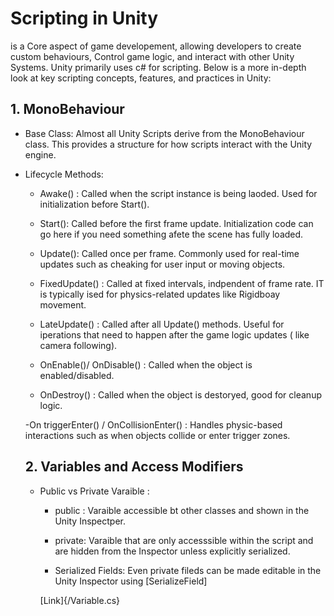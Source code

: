 # Scripting in Unity

 is a Core aspect of game developement, allowing developers to create custom behaviours, Control game logic, and interact with other Unity Systems. Unity primarily uses c# for scripting. Below is a more in-depth look at key scripting concepts, features, and practices in Unity:

## 1. MonoBehaviour

* Base Class: Almost all Unity Scripts derive from the MonoBehaviour class. This provides a structure for how scripts interact with the Unity engine.

* Lifecycle Methods:

    - Awake() : Called when the script instance is being laoded. Used for initialization before Start().

    - Start(): Called before the first frame update. Initialization code can go here if you need something afete the scene has fully loaded.

    - Update(): Called once per frame. Commonly used for real-time updates such as cheaking for user input or moving objects.

    - FixedUpdate() : Called at fixed intervals, indpendent of frame rate. IT is typically ised for physics-related updates like Rigidboay movement.

    - LateUpdate() : Called after all Update() methods. Useful for iperations that need to happen after the game logic updates ( like camera following).

    - OnEnable()/ OnDisable() : Called when the object is enabled/disabled.

    - OnDestroy() : Called when the object is destoryed, good for cleanup logic.

    -On triggerEnter() / OnCollisionEnter() : Handles physic-based interactions such as when objects collide or enter trigger zones.

    ## 2. Variables and Access Modifiers

    * Public vs Private Varaible : 
        - public : Varaible accessible bt other classes and shown in the Unity Inspectper.

        - private: Varaible that are only accesssible within the script and are hidden from the Inspector unless explicitly serialized.

        - Serialized Fields: Even private fileds can be made editable in the Unity Inspector using [SerializeField]

        [Link]{/Variable.cs}

